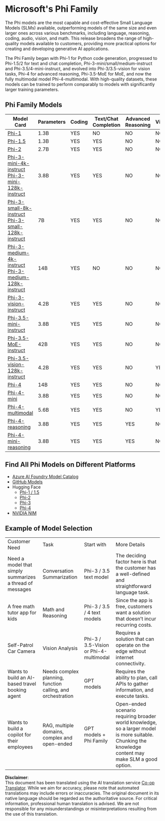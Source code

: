 <!--
CO_OP_TRANSLATOR_METADATA:
{
  "original_hash": "8ef41b679d85adc42be3e0cbee97f7f1",
  "translation_date": "2025-07-18T21:19:20+00:00",
  "source_file": "md/01.Introduction/01/01.PhiFamily.md",
  "language_code": "en"
}
-->
# Microsoft's Phi Family

The Phi models are the most capable and cost-effective Small Language Models (SLMs) available, outperforming models of the same size and even larger ones across various benchmarks, including language, reasoning, coding, audio, vision, and math. This release broadens the range of high-quality models available to customers, providing more practical options for creating and developing generative AI applications.

The Phi Family began with Phi-1 for Python code generation, progressed to Phi-1.5/2 for text and chat completion, Phi-3-mini/small/medium-instruct and Phi-3.5/4-mini-instruct, and evolved into Phi-3/3.5-vision for vision tasks, Phi-4 for advanced reasoning, Phi-3.5-MoE for MoE, and now the fully multimodal model Phi-4-multimodal. With high-quality datasets, these models can be trained to perform comparably to models with significantly larger training parameters.

## Phi Family Models

<div style="font-size:8px">

| Model Card | Parameters | Coding | Text/Chat Completion | Advanced Reasoning | Vision | Audio | MoE |
| - | - | - | - | - | - | - | - |
| [Phi-1](https://huggingface.co/microsoft/phi-1) | 1.3B | YES | NO | NO | NO | NO | NO |
| [Phi-1.5](https://huggingface.co/microsoft/phi-1_5) | 1.3B | YES | YES | NO | NO | NO | NO |
| [Phi-2](https://huggingface.co/microsoft/phi-1_5) | 2.7B | YES | YES | NO | NO | NO | NO |
| [Phi-3-mini-4k-instruct](https://huggingface.co/microsoft/Phi-3-mini-4k-instruct)<br/>[Phi-3-mini-128k-instruct](https://huggingface.co/microsoft/Phi-3-mini-128k-instruct) | 3.8B | YES | YES | NO | NO | NO | NO |
| [Phi-3-small-8k-instruct](https://huggingface.co/microsoft/Phi-3-small-8k-instruct)<br/>[Phi-3-small-128k-instruct](https://huggingface.co/microsoft/Phi-3-small-128k-instruct) | 7B | YES | YES | NO | NO | NO | NO |
| [Phi-3-medium-4k-instruct](https://huggingface.co/microsoft/Phi-3-medium-4k-instruct)<br>[Phi-3-medium-128k-instruct](https://huggingface.co/microsoft/Phi-3-medium-128k-instruct) | 14B | YES | NO | NO | NO | NO | NO |
| [Phi-3-vision-instruct](https://huggingface.co/microsoft/Phi-3-vision-128k-instruct) | 4.2B | YES | YES | NO | NO | NO | NO |
| [Phi-3.5-mini-instruct](https://huggingface.co/microsoft/Phi-3.5-mini-instruct) | 3.8B | YES | YES | NO | NO | NO | NO |
| [Phi-3.5-MoE-instruct](https://huggingface.co/microsoft/Phi-3.5-MoE-instruct) | 42B | YES | YES | NO | NO | NO | YES |
| [Phi-3.5-vision-128k-instruct](https://huggingface.co/microsoft/Phi-3.5-vision-instruct) | 4.2B | YES | YES | NO | YES | NO | NO |
| [Phi-4](https://huggingface.co/microsoft/phi-4) | 14B | YES | YES | NO | NO | NO | NO |
| [Phi-4-mini](https://huggingface.co/microsoft/Phi-4-mini-instruct) | 3.8B | YES | YES | NO | NO | NO | NO |
| [Phi-4-multimodal](https://huggingface.co/microsoft/Phi-4-multimodal-instruct) | 5.6B | YES | YES | NO | YES | YES | NO |
| [Phi-4-reasoning](https://huggingface.co/microsoft/Phi-4-reasoning) | 3.8B | YES | YES | YES | NO | NO | NO |
| [Phi-4-mini-reasoning](https://huggingface.co/microsoft/Phi-4-mini-reasoning) | 3.8B | YES | YES | YES | NO | NO | NO |

</div>

## **Find All Phi Models on Different Platforms**

- [Azure AI Foundry Model Catalog](https://ai.azure.com/explore/models?selectedCollection=phi)
- [GitHub Models](https://github.com/marketplace?query=Phi&type=models)
- Hugging Face
  - [Phi-1 / 1.5](https://huggingface.co/collections/microsoft/phi-1-6626e29134744e94e222d572)
  - [Phi-2](https://huggingface.co/microsoft/phi-2)
  - [Phi-3](https://huggingface.co/collections/microsoft/phi-3-6626e15e9585a200d2d761e3)
  - [Phi-4](https://huggingface.co/collections/microsoft/phi-4-677e9380e514feb5577a40e4)
- [NVIDIA NIM](https://build.nvidia.com/search?q=Phi)

## Example of Model Selection

| | | | |
|-|-|-|-|
| Customer Need | Task | Start with | More Details |
| Need a model that simply summarizes a thread of messages | Conversation Summarization | Phi-3 / 3.5 text model | The deciding factor here is that the customer has a well-defined and straightforward language task. |
| A free math tutor app for kids | Math and Reasoning | Phi-3 / 3.5 / 4 text models | Since the app is free, customers want a solution that doesn’t incur recurring costs. |
| Self-Patrol Car Camera | Vision Analysis | Phi-3 / 3.5-Vision or Phi-4-multimodal | Requires a solution that can operate on the edge without internet connectivity. |
| Wants to build an AI-based travel booking agent | Needs complex planning, function calling, and orchestration | GPT models | Requires the ability to plan, call APIs to gather information, and execute tasks. |
| Wants to build a copilot for their employees | RAG, multiple domains, complex and open-ended | GPT models + Phi Family | Open-ended scenario requiring broader world knowledge, so a larger model is more suitable. Chunking the knowledge content may make SLM a good option. |

**Disclaimer**:  
This document has been translated using the AI translation service [Co-op Translator](https://github.com/Azure/co-op-translator). While we aim for accuracy, please note that automated translations may include errors or inaccuracies. The original document in its native language should be regarded as the authoritative source. For critical information, professional human translation is advised. We are not responsible for any misunderstandings or misinterpretations resulting from the use of this translation.